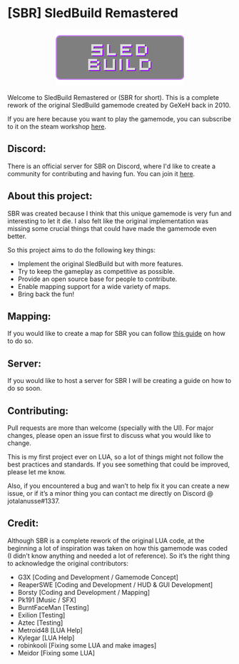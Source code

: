 # [SBR] SledBuild Remastered

<p align="center">
  <img src="./gamemodes/sledbuildremastered/logo.png" alt="SBR Logo"/>
</p>

Welcome to SledBuild Remastered or (SBR for short). This is a complete rework of the original SledBuild gamemode created by GeXeH back in 2010.

If you are here because you want to play the gamemode, you can subscribe to it on the steam workshop [here](https://steamcommunity.com/sharedfiles/filedetails/?id=000000000).

## Discord:
There is an official server for SBR on Discord, where I'd like to create a community for contributing and having fun. You can join it [here](https://discord.gg/tCVAAr3ZAU).

## About this project:
SBR was created because I think that this unique gamemode is very fun and interesting to let it die. I also felt like the original implementation was missing some crucial things that could have made the gamemode even better.

So this project aims to do the following key things:
- Implement the original SledBuild but with more features.
- Try to keep the gameplay as competitive as possible.
- Provide an open source base for people to contribute.
- Enable mapping support for a wide variety of maps.
- Bring back the fun!

## Mapping:
If you would like to create a map for SBR you can follow [this guide](MAPPING_GUIDE) on how to do so. 

## Server:
If you would like to host a server for SBR I will be creating a guide on how to do so soon.

## Contributing:
Pull requests are more than welcome (specially with the UI). For major changes, please open an issue first to discuss what you would like to change.

This is my first project ever on LUA, so a lot of things might not follow the best practices and standards. If you see something that could be improved, please let me know.

Also, if you encountered a bug and wan’t to help fix it you can create a new issue, or if it’s a minor thing you can contact me directly on Discord @ jotalanusse#1337.

## Credit:
Although SBR is a complete rework of the original LUA code, at the beginning a lot of inspiration was taken on how this gamemode was coded (I didn’t know anything and needed a lot of reference). So it’s the right thing to acknowledge the original contributors:

- G3X [Coding and Development / Gamemode Concept]
- ReaperSWE [Coding and Development / HUD & GUI Development]
- Borsty [Coding and Development / Mapping]
- Pk191 [Music / SFX]
- BurntFaceMan [Testing]
- Exilion [Testing]
- Aztec [Testing]
- Metroid48 [LUA Help]
- Kylegar [LUA Help]
- robinkooli [Fixing some LUA and make images]
- Meidor [Fixing some LUA]
